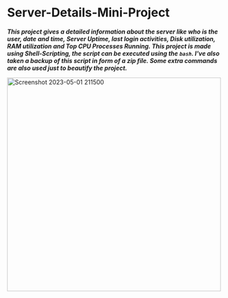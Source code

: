 # Server-Details-Mini-Project
***This project gives a detailed information about the server like who is the user, date and time, Server Uptime, last login activities, Disk utilization, RAM utilization and Top CPU Processes Running. This project is made using Shell-Scripting, the script can be executed using the `bash`. I've also taken a backup of this script in form of a zip file. Some extra commands are also used just to beautify the project.***

<img width="499" alt="Screenshot 2023-05-01 211500" src="https://user-images.githubusercontent.com/42666741/235480841-9e4aa259-0a69-42b2-bf61-39b3e99f42a2.png">
